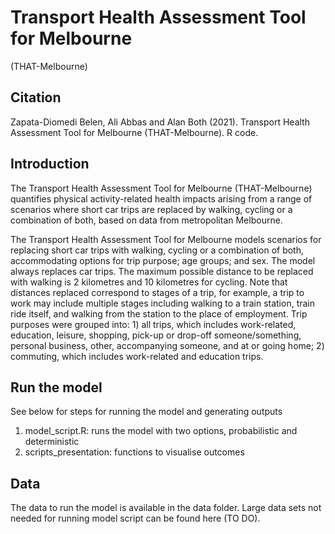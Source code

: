 # Transport Health Assessment Tool for Melbourne 
(THAT-Melbourne)

## Citation

Zapata-Diomedi Belen, Ali Abbas and Alan Both (2021). Transport Health Assessment Tool for Melbourne (THAT-Melbourne). R code.

## Introduction 

The Transport Health Assessment Tool for Melbourne (THAT-Melbourne) quantifies physical activity-related health impacts arising from a range of scenarios where short car trips are replaced by walking, cycling or a combination of both, based on data from metropolitan Melbourne.

The Transport Health Assessment Tool for Melbourne models scenarios for replacing short car trips with walking, cycling or a combination of both, accommodating options for trip purpose; age groups; and sex. The model always replaces car trips. The maximum possible distance to be replaced with walking is 2 kilometres and 10 kilometres for cycling. Note that distances replaced correspond to stages of a trip, for example, a trip to work may include multiple stages including walking to a train station, train ride itself, and walking from the station to the place of employment. Trip purposes were grouped into: 1) all trips, which includes work-related, education, leisure, shopping, pick-up or drop-off someone/something, personal business, other, accompanying someone, and at or going home; 2) commuting, which includes work-related and education trips.

## Run the model

See below for steps for running the model and generating outputs

1) model_script.R: runs the model with two options, probabilistic and deterministic
2) scripts_presentation: functions to visualise outcomes

## Data

The data to run the model is available in the data folder. Large data sets not needed for running model script can be found here (TO DO).